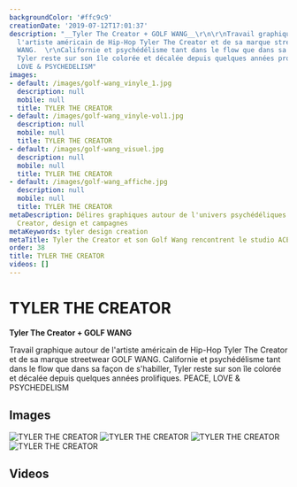 ```yaml
---
backgroundColor: '#ffc9c9'
creationDate: '2019-07-12T17:01:37'
description: "__Tyler The Creator + GOLF WANG__\r\n\r\nTravail graphique autour de
  l'artiste américain de Hip-Hop Tyler The Creator et de sa marque streetwear GOLF
  WANG.  \r\nCalifornie et psychédélisme tant dans le flow que dans sa façon de s'habiller,
  Tyler reste sur son île colorée et décalée depuis quelques années prolifiques.   \r\nPEACE,
  LOVE & PSYCHEDELISM"
images:
- default: /images/golf-wang_vinyle_1.jpg
  description: null
  mobile: null
  title: TYLER THE CREATOR
- default: /images/golf-wang_vinyle-vol1.jpg
  description: null
  mobile: null
  title: TYLER THE CREATOR
- default: /images/golf-wang_visuel.jpg
  description: null
  mobile: null
  title: TYLER THE CREATOR
- default: /images/golf-wang_affiche.jpg
  description: null
  mobile: null
  title: TYLER THE CREATOR
metaDescription: Délires graphiques autour de l'univers psychédéliques de Tyler the
  Creator, design et campagnes
metaKeywords: tyler design creation
metaTitle: Tyler the Creator et son Golf Wang rencontrent le studio ACETONE
order: 38
title: TYLER THE CREATOR
videos: []
---
```


# TYLER THE CREATOR

__Tyler The Creator + GOLF WANG__

Travail graphique autour de l'artiste américain de Hip-Hop Tyler The Creator et de sa marque streetwear GOLF WANG.
Californie et psychédélisme tant dans le flow que dans sa façon de s'habiller, Tyler reste sur son île colorée et décalée depuis quelques années prolifiques.
PEACE, LOVE & PSYCHEDELISM

## Images

![TYLER THE CREATOR](/images/golf-wang_vinyle_1.jpg)
![TYLER THE CREATOR](/images/golf-wang_vinyle-vol1.jpg)
![TYLER THE CREATOR](/images/golf-wang_visuel.jpg)
![TYLER THE CREATOR](/images/golf-wang_affiche.jpg)

## Videos
